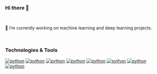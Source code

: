 ### Hi there 👋
</br>

🔭 I’m currently working on machine learning and deep learning projects.

</br>

### Technologies & Tools
[![python](https://img.shields.io/badge/code-Python-blue)]()
[![python](https://img.shields.io/badge/code-Scala-blue)]()
[![python](https://img.shields.io/badge/code-4GL-blue)]()
[![python](https://img.shields.io/badge/code-SQL-blue)]()
[![python](https://img.shields.io/badge/code-NoSQL-blue)]()
[![python](https://img.shields.io/badge/code-C++-blue)]()
[![python](https://img.shields.io/badge/shell-Bash-blue)]()
[![python](https://img.shields.io/badge/vc-git-blue)]()




